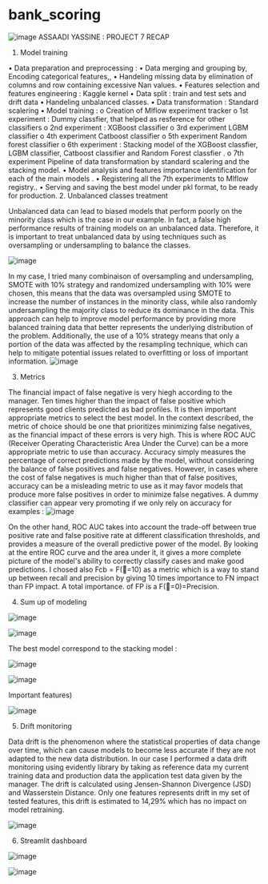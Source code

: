# bank_scoring
![image](https://github.com/Yassaadi/bank_scoring/assets/106546639/45b0970c-bccd-4b58-a354-a73325509c29)
ASSAADI YASSINE : PROJECT 7 RECAP
1.	Model training 


•	Data preparation and preprocessing : 
•	Data merging and grouping by, Encoding categorical features,, 
•	Handeling missing data by elimination of columns and row containing excessive Nan values.
•	Features selection and features engineering : Kaggle kernel
•	Data split : train and test sets and drift data
•	Handeling unbalanced classes.
•	Data transformation : Standard scalering
•	Model training : 
o	Creation of Mlflow experiment tracker
o	1st experiment : Dummy classfier, that helped as resference for other classifiers 
o	2nd experiment : XGBoost classifier
o	3rd experiment LGBM classifier
o	4th experiment Catboost classifier
o	5th experiment Random forest classifier 
o	6th experiment : Stacking model of the XGBoost classfier, LGBM classifier, Catboost classifier and Random Forest classfier .
o	7th experiment Pipeline of data transformation by standard scalering and the stacking model.
•	Model analysis and features importance identification for each of the main models .
•	Registering all the 7th experiments to Mlflow registry..
•	Serving and saving the best model under pkl format, to be ready for production.
2.	Unbalanced classes treatment 

Unbalanced data can lead to biased models that perform poorly on the minority class which is the case in our example. In fact, a false high performance results of training models on an unbalanced data. Therefore, it is important to treat unbalanced data by using techniques such as oversampling or undersampling to balance the classes.

![image](https://github.com/Yassaadi/bank_scoring/assets/106546639/c022f080-aa50-4f19-b762-d5ffeb40bd15)

In my case, I tried many combinaison of oversampling and undersampling, SMOTE with 10% strategy and randomized undersampling with 10% were chosen, this means that the data was oversampled using SMOTE to increase the number of instances in the minority class, while also randomly undersampling the majority class to reduce its dominance in the data. This approach can help to improve model performance by providing more balanced training data that better represents the underlying distribution of the problem. Additionally, the use of a 10% strategy means that only a portion of the data was affected by the resampling technique, which can help to mitigate potential issues related to overfitting or loss of important information.
![image](https://github.com/Yassaadi/bank_scoring/assets/106546639/65b40e51-8238-46be-bfae-14556e22078b)


3.	Metrics

The financial impact of false negative is very hiegh according to the manager. Ten times higher than the impact of false positive which represents good clients predicted as bad profiles. It is then important appropriate metrics to select the best model.
In the context described, the metric of choice should be one that prioritizes minimizing false negatives, as the financial impact of these errors is very high. This is where ROC AUC (Receiver Operating Characteristic Area Under the Curve) can be a more appropriate metric to use than accuracy.
Accuracy simply measures the percentage of correct predictions made by the model, without considering the balance of false positives and false negatives. However, in cases where the cost of false negatives is much higher than that of false positives, accuracy can be a misleading metric to use as it may favor models that produce more false positives in order to minimize false negatives. A dummy classifier can appear very promoting if we only rely on accuracy for examples :
![image](https://github.com/Yassaadi/bank_scoring/assets/106546639/93e106e7-98d8-48d1-9d12-402c33998fc3)


On the other hand, ROC AUC takes into account the trade-off between true positive rate and false positive rate at different classification thresholds, and provides a measure of the overall predictive power of the model. By looking at the entire ROC curve and the area under it, it gives a more complete picture of the model's ability to correctly classify cases and make good predictions.
I chosed also Fcb = F(=10) as a metric which is a way to stand up between recall and precision by giving 10 times importance to FN  impact than FP impact. A total importance. of FP is a F(=0)=Precision.

4.	Sum up of modeling

![image](https://github.com/Yassaadi/bank_scoring/assets/106546639/e5591b8d-a7ca-41f5-9250-f4573369bd6c)

![image](https://github.com/Yassaadi/bank_scoring/assets/106546639/288e41d3-3392-476e-bf9c-4378bea068ed)


The best model correspond to the stacking model :

![image](https://github.com/Yassaadi/bank_scoring/assets/106546639/00ece513-ed44-4aba-82b2-0481e734ec2d)

![image](https://github.com/Yassaadi/bank_scoring/assets/106546639/c73c1730-663f-44da-a8e0-19c250ef70a6)


Important features)

![image](https://github.com/Yassaadi/bank_scoring/assets/106546639/f11938f2-0710-4a64-a62e-908fc7aa56da)

5.	Drift monitoring 

Data drift is the phenomenon where the statistical properties of data change over time, which can cause models to become less accurate if they are not adapted to the new data distribution. In our case I performed a data drift monitoring using evidently library by taking as reference data my current training data and production data the application test data given by the manager.
The drift is calculated using Jensen-Shannon Divergence (JSD) and Wasserstein Distance. Only one features represents drift in my set of tested features, this drift is estimated to 14,29% which has no impact on model retraining.

![image](https://github.com/Yassaadi/bank_scoring/assets/106546639/d828fb87-c0a7-4574-8860-c90a2a8e436c)


6.	Streamlit dashboard

![image](https://github.com/Yassaadi/bank_scoring/assets/106546639/b87dba9e-bcc3-4c1a-a733-ca42a3f88864)

![image](https://github.com/Yassaadi/bank_scoring/assets/106546639/aefbcb39-1dd4-4f78-a5b9-94a42967d0de)




 
 
 
 
